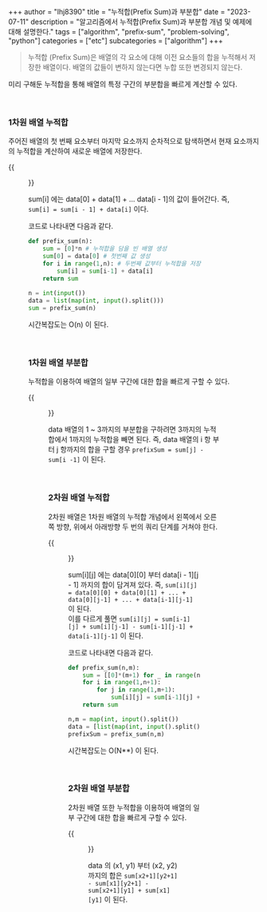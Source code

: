 +++
author = "lhj8390"
title = "누적합(Prefix Sum)과 부분합"
date = "2023-07-11"
description = "알고리즘에서 누적합(Prefix Sum)과 부분합 개념 및 예제에 대해 설명한다."
tags = ["algorithm", "prefix-sum", "problem-solving", "python"]
categories = ["etc"]
subcategories = ["algorithm"]
+++

> 누적합 (Prefix Sum)은 배열의 각 요소에 대해 이전 요소들의 합을 누적해서 저장한 배열이다. 배열의 값들이 변하지 않는다면 누합 또한 변경되지 않는다.

미리 구해둔 누적합을 통해 배열의 특정 구간의 부분합을 빠르게 계산할 수 있다.

<br/>

### 1차원 배열 누적합

주어진 배열의 첫 번째 요소부터 마지막 요소까지 순차적으로 탐색하면서 현재 요소까지의 누적합을 계산하여 새로운 배열에 저장한다.

{{<figure src="/images/algorithm-prefix-sum/1.png" class="large">}}

sum[i] 에는 data[0] + data[1] + ... data[i - 1]의 값이 들어간다.
즉, `sum[i] = sum[i - 1] + data[i]` 이다.

코드로 나타내면 다음과 같다.

```py
def prefix_sum(n):
    sum = [0]*n # 누적합을 담을 빈 배열 생성 
    sum[0] = data[0] # 첫번째 값 생성 
    for i in range(1,n): # 두번째 값부터 누적합을 저장 
        sum[i] = sum[i-1] + data[i] 
    return sum
   
n = int(input()) 
data = list(map(int, input().split())) 
sum = prefix_sum(n)
```

시간복잡도는 O(n) 이 된다.

<br/>

### 1차원 배열 부분합

누적합을 이용하여 배열의 일부 구간에 대한 합을 빠르게 구할 수 있다.

{{<figure src="/images/algorithm-prefix-sum/2.png" class="large">}}

data 배열의 1 ~ 3까지의 부분합을 구하려면 3까지의 누적합에서 1까지의 누적합을 빼면 된다. 
즉, data 배열의 i 항 부터 j 항까지의 합을 구할 경우 `prefixSum = sum[j] - sum[i -1]` 이 된다.

<br/>

### 2차원 배열 누적합  

2차원 배열은 1차원 배열의 누적합 개념에서 왼쪽에서 오른쪽 방향, 위에서 아래방향 두 번의 쿼리 단계를 거쳐야 한다.

{{<figure src="/images/algorithm-prefix-sum/3.png" class="large">}}

sum[i][j] 에는 data[0][0] 부터 data[i - 1][j - 1] 까지의 합이 담겨져 있다.
즉, `sum[i][j] = data[0][0] + data[0][1] + ... + data[0][j-1] + ... + data[i-1][j-1]` 이 된다.<br/>
이를 다르게 풀면 `sum[i][j] = sum[i-1][j] + sum[i][j-1] - sum[i-1][j-1] + data[i-1][j-1]` 이 된다.

코드로 나타내면 다음과 같다.

```py
def prefix_sum(n,m):
    sum = [[0]*(m+1) for _ in range(n+1)]
    for i in range(1,n+1):
        for j in range(1,m+1):
            sum[i][j] = sum[i-1][j] + sum[i][j-1] - sum[i-1][j-1] + data[i-1][j-1] 
    return sum 

n,m = map(int, input().split())
data = [list(map(int, input().split())) for _ in range(n)]
prefixSum = prefix_sum(n,m)
```

시간복잡도는 O(N**) 이 된다.

<br/>

### 2차원 배열 부분합  

2차원 배열 또한 누적합을 이용하여 배열의 일부 구간에 대한 합을 빠르게 구할 수 있다.

{{<figure src="/images/algorithm-prefix-sum/4.png" class="large">}}

data 의 (x1, y1) 부터 (x2, y2) 까지의 합은 `sum[x2+1][y2+1] - sum[x1][y2+1] - sum[x2+1][y1] + sum[x1][y1]` 이 된다.

<br/><br/>
